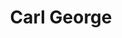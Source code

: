 ---
avatar: /images/people/carlgeorge.jpg
avatar_small: /images/people/carlgeorge_small.jpg
bio: Engineer at RedHat working on EPEL, CentOS and Fedora. Texas forever.
gplus: null
homepage: http://carl.george.computer/
instagram: null
linkedin: null
title: Carl George
twitter: https://twitter.com/carlwgeorge
type: guest
username: carlgeorge
youtube: null
---